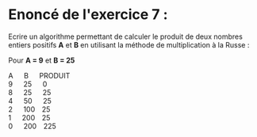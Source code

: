 # Enoncé de l'exercice 7 :
Ecrire un algorithme permettant de calculer le produit de deux nombres entiers positifs **A** et
**B** en utilisant la méthode de multiplication à la Russe :

Pour **A = 9** et **B = 25**

A &emsp; B &emsp; PRODUIT </br>
9 &emsp; 25 &emsp; 0 </br>
8 &emsp; 25 &emsp; 25 </br>
4 &emsp; 50 &emsp; 25 </br>
2 &emsp; 100&emsp;25 </br>
1 &emsp; 200&emsp;25 </br>
0 &emsp; 200&emsp;225